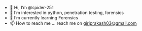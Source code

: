- 👋 Hi, I’m @spider-251
- 👀 I’m interested in python, penetration testing, forensics
- 🌱 I’m currently learning  Forensics
- 📫 How to reach me ... reach me on giriprakash03@gmail.com

<!---
spider-251/spider-251 is a ✨ special ✨ repository because its `README.md` (this file) appears on your GitHub profile.
You can click the Preview link to take a look at your changes.
--->
